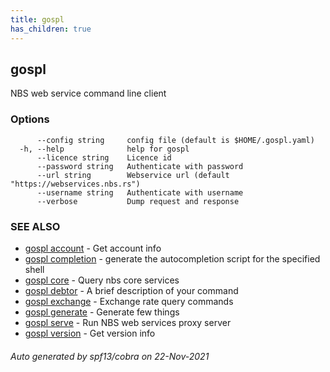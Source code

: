 ```yaml
---
title: gospl
has_children: true
---
```

## gospl

NBS web service command line client

### Options

```
      --config string     config file (default is $HOME/.gospl.yaml)
  -h, --help              help for gospl
      --licence string    Licence id
      --password string   Authenticate with password
      --url string        Webservice url (default "https://webservices.nbs.rs")
      --username string   Authenticate with username
      --verbose           Dump request and response
```

### SEE ALSO

* [gospl account](account/index.md)	 - Get account info
* [gospl completion](completion/index.md)	 - generate the autocompletion script for the specified shell
* [gospl core](core/index.md)	 - Query nbs core services
* [gospl debtor](debtor/index.md)	 - A brief description of your command
* [gospl exchange](exchange/index.md)	 - Exchange rate query commands
* [gospl generate](generate/index.md)	 - Generate few things
* [gospl serve](serve/index.md)	 - Run NBS web services proxy server
* [gospl version](version/index.md)	 - Get version info

###### Auto generated by spf13/cobra on 22-Nov-2021
